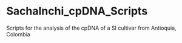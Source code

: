 # SachaInchi_cpDNA_Scripts
Scripts for the analysis of the cpDNA of a SI cultivar from Antioquia, Colombia
